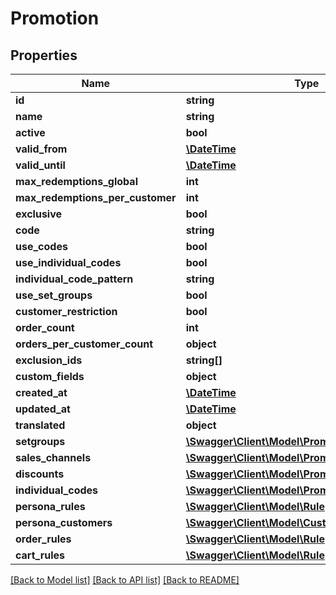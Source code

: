 # Promotion

## Properties
Name | Type | Description | Notes
------------ | ------------- | ------------- | -------------
**id** | **string** |  | [optional] 
**name** | **string** |  | 
**active** | **bool** |  | 
**valid_from** | [**\DateTime**](\DateTime.md) |  | [optional] 
**valid_until** | [**\DateTime**](\DateTime.md) |  | [optional] 
**max_redemptions_global** | **int** |  | [optional] 
**max_redemptions_per_customer** | **int** |  | [optional] 
**exclusive** | **bool** |  | 
**code** | **string** |  | [optional] 
**use_codes** | **bool** |  | 
**use_individual_codes** | **bool** |  | 
**individual_code_pattern** | **string** |  | [optional] 
**use_set_groups** | **bool** |  | 
**customer_restriction** | **bool** |  | [optional] 
**order_count** | **int** |  | [optional] 
**orders_per_customer_count** | **object** |  | [optional] 
**exclusion_ids** | **string[]** |  | [optional] 
**custom_fields** | **object** |  | [optional] 
**created_at** | [**\DateTime**](\DateTime.md) |  | 
**updated_at** | [**\DateTime**](\DateTime.md) |  | [optional] 
**translated** | **object** |  | [optional] 
**setgroups** | [**\Swagger\Client\Model\PromotionSetgroup**](PromotionSetgroup.md) |  | [optional] 
**sales_channels** | [**\Swagger\Client\Model\PromotionSalesChannel**](PromotionSalesChannel.md) |  | [optional] 
**discounts** | [**\Swagger\Client\Model\PromotionDiscount**](PromotionDiscount.md) |  | [optional] 
**individual_codes** | [**\Swagger\Client\Model\PromotionIndividualCode**](PromotionIndividualCode.md) |  | [optional] 
**persona_rules** | [**\Swagger\Client\Model\Rule**](Rule.md) |  | [optional] 
**persona_customers** | [**\Swagger\Client\Model\Customer**](Customer.md) |  | [optional] 
**order_rules** | [**\Swagger\Client\Model\Rule**](Rule.md) |  | [optional] 
**cart_rules** | [**\Swagger\Client\Model\Rule**](Rule.md) |  | [optional] 

[[Back to Model list]](../../README.md#documentation-for-models) [[Back to API list]](../../README.md#documentation-for-api-endpoints) [[Back to README]](../../README.md)

